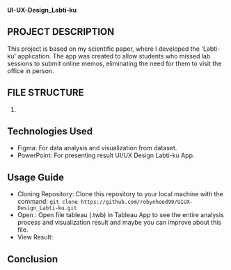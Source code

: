 **UI-UX-Design_Labti-ku**

## **PROJECT DESCRIPTION**
This project is based on my scientific paper, where I developed the 'Labti-ku' application. The app was created to allow students who missed lab sessions to submit online memos, eliminating the need for them to visit the office in person.

## **FILE STRUCTURE**
1. 
## **Technologies Used**
- Figma: For data analysis and visualization from dataset.
- PowerPoint: For presenting result UI/UX Design Labti-ku App.

## **Usage Guide**
- Cloning Repository: Clone this repository to your local machine with the command: `git clone https://github.com/robynhood99/UIUX-Design_Labti-ku.git`
- Open : Open file tableau (.twb) in Tableau App to see the entire analysis process and visualization result and maybe you can improve about this file.
- View Result: 


## **Conclusion**


